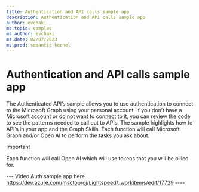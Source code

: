 ```yaml
---
title: Authentication and API calls sample app
description: Authentication and API calls sample app
author: evchaki
ms.topic: samples
ms.author: evchaki
ms.date: 02/07/2023
ms.prod: semantic-kernel
---
```

# Authentication and API calls sample app
The Authenticated API’s sample allows you to use authentication to connect to the Microsoft Graph using your personal account. If you don’t have a Microsoft account or do not want to connect to it, you can review the code to see the patterns needed to call out to APIs.  The sample highlights how to API’s in your app and the Graph Skills.  Each function will call Microsoft Graph and/or Open AI to perform the tasks you ask about. 


> [!IMPORTANT]
> Each function will call Open AI which will use tokens that you will be billed for. 


--- Video Auth sample app here https://dev.azure.com/msctoproj/Lightspeed/_workitems/edit/17729 ----
